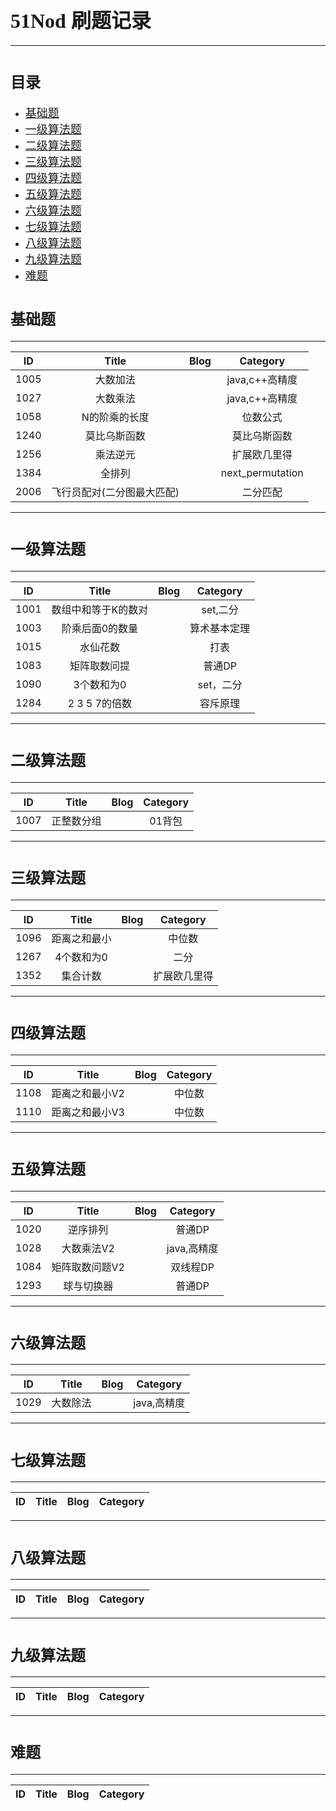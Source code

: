 # <font face="微软雅黑" size=6>51Nod 刷题记录</font>
---
# <font face="微软雅黑" size=5>目录</font> #
* <font size=4>[基础题](#0)</font>
* <font size=4>[一级算法题](#1)</font>
* <font size=4>[二级算法题](#2)</font>
* <font size=4>[三级算法题](#3)</font>
* <font size=4>[四级算法题](#4)</font>
* <font size=4>[五级算法题](#5)</font>
* <font size=4>[六级算法题](#6)</font>
* <font size=4>[七级算法题](#7)</font>
* <font size=4>[八级算法题](#8)</font>
* <font size=4>[九级算法题](#9)</font>
* <font size=4>[难题](#10)</font>

## <h1 id="0"><font face="微软雅黑" size=5>基础题</font></h1> ##
---
|  ID  |           Title            | Blog |     Category     |
|:----:|:--------------------------:|:----:|:----------------:|
| 1005 |          大数加法          |      |  java,c++高精度  |
| 1027 |          大数乘法          |      |  java,c++高精度  |
| 1058 |       N的阶乘的长度        |      |     位数公式     |
| 1240 |        莫比乌斯函数        |      |   莫比乌斯函数   |
| 1256 |          乘法逆元          |      |   扩展欧几里得   |
| 1384 |           全排列           |      | next_permutation |
| 2006 | 飞行员配对(二分图最大匹配) |      |     二分匹配     |


---
## <h1 id="1"><font face="微软雅黑" size=5>一级算法题</font></h1> ##
---
|  ID  |        Title        | Blog |   Category   |
|:----:|:-------------------:|:----:|:------------:|
| 1001 | 数组中和等于K的数对 |      |   set,二分   |
| 1003 |   阶乘后面0的数量   |      | 算术基本定理 |
| 1015 |      水仙花数       |      |     打表     |
| 1083 |    矩阵取数问提     |      |    普通DP    |
| 1090 |     3个数和为0      |      |  set，二分   |
| 1284 |    2 3 5 7的倍数    |      |   容斥原理   |

---
## <h1 id="2"><font face="微软雅黑" size=5>二级算法题</font></h1> ##
---
|  ID  |      Title      | Blog | Category |
|:----:|:---------------:|:----:|:--------:|
| 1007 | 正整数分组 |      |  01背包  |
---
## <h1 id="3"><font face="微软雅黑" size=5>三级算法题</font></h1> ##
---
|  ID  |    Title     | Blog |   Category   |
|:----:|:------------:|:----:|:------------:|
| 1096 | 距离之和最小 |      |    中位数    |
| 1267 |  4个数和为0  |      |     二分     |
| 1352 |   集合计数   |      | 扩展欧几里得 |
---
## <h1 id="4"><font face="微软雅黑" size=5>四级算法题</font></h1> ##
---
|  ID  |     Title      | Blog | Category |
|:----:|:--------------:|:----:|:--------:|
| 1108 | 距离之和最小V2 |      |  中位数  |
| 1110 | 距离之和最小V3 |      |  中位数  |
---
## <h1 id="5"><font face="微软雅黑" size=5>五级算法题</font></h1> ##
---
|  ID  |     Title      | Blog |  Category   |
|:----:|:--------------:|:----:|:-----------:|
| 1020 |    逆序排列    |      |   普通DP    |
| 1028 |   大数乘法V2   |      | java,高精度 |
| 1084 | 矩阵取数问题V2 |      |  双线程DP   |
| 1293 |   球与切换器   |      |   普通DP    |
---
## <h1 id="6"><font face="微软雅黑" size=5>六级算法题</font></h1> ##
---
|  ID  |  Title   | Blog |  Category   |
|:----:|:--------:|:----:|:-----------:|
| 1029 | 大数除法 |      | java,高精度 |
---
## <h1 id="7"><font face="微软雅黑" size=5>七级算法题</font></h1> ##
---
| ID  | Title | Blog | Category |
|:---:|:-----:|:----:|:--------:|

---
## <h1 id="8"><font face="微软雅黑" size=5>八级算法题</font></h1> ##
---
| ID  | Title | Blog | Category |
|:---:|:-----:|:----:|:--------:|

---
## <h1 id="9"><font face="微软雅黑" size=5>九级算法题</font></h1> ##
---
| ID  | Title | Blog | Category |
|:---:|:-----:|:----:|:--------:|

---
## <h1 id="10"><font face="微软雅黑" size=5>难题</font></h1> ##
---
|  ID  |  Title   | Blog |  Category   |
|:----:|:--------:|:----:|:-----------:|

